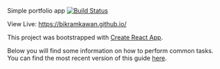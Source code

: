 Simple portfolio app [![Build Status](https://travis-ci.org/bikramkawan/portfolio.png?branch=master)](https://travis-ci.org/bikramkawan/portfolio)

View Live: https://bikramkawan.github.io/

This project was bootstrapped with [Create React App](https://github.com/facebookincubator/create-react-app).

Below you will find some information on how to perform common tasks.<br>
You can find the most recent version of this guide [here](https://github.com/facebookincubator/create-react-app/blob/master/packages/react-scripts/template/README.md).
